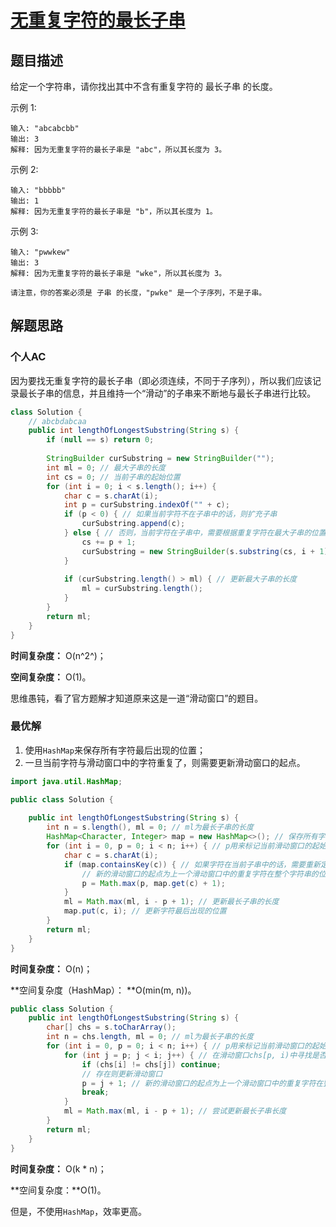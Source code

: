 # [无重复字符的最长子串](https://leetcode-cn.com/problems/longest-substring-without-repeating-characters/)

## 题目描述

给定一个字符串，请你找出其中不含有重复字符的 最长子串 的长度。

示例 1:

```
输入: "abcabcbb"
输出: 3 
解释: 因为无重复字符的最长子串是 "abc"，所以其长度为 3。
```

示例 2:

```
输入: "bbbbb"
输出: 1
解释: 因为无重复字符的最长子串是 "b"，所以其长度为 1。
```

示例 3:

```
输入: "pwwkew"
输出: 3
解释: 因为无重复字符的最长子串是 "wke"，所以其长度为 3。

请注意，你的答案必须是 子串 的长度，"pwke" 是一个子序列，不是子串。
```

## 解题思路

### 个人AC

因为要找无重复字符的最长子串（即必须连续，不同于子序列），所以我们应该记录最长子串的信息，并且维持一个“滑动”的子串来不断地与最长子串进行比较。

```Java
class Solution {
    // abcbdabcaa
    public int lengthOfLongestSubstring(String s) {
        if (null == s) return 0;
        
        StringBuilder curSubstring = new StringBuilder("");
        int ml = 0; // 最大子串的长度
        int cs = 0; // 当前子串的起始位置
        for (int i = 0; i < s.length(); i++) {
            char c = s.charAt(i);
            int p = curSubstring.indexOf("" + c);
            if (p < 0) { // 如果当前字符不在子串中的话，则扩充子串
                curSubstring.append(c);
            } else { // 否则，当前字符在子串中，需要根据重复字符在最大子串的位置p，更新当前子串
                cs += p + 1;
                curSubstring = new StringBuilder(s.substring(cs, i + 1));
            }
                
            if (curSubstring.length() > ml) { // 更新最大子串的长度
                ml = curSubstring.length();
            }
        }
        return ml;
    }
}
```

**时间复杂度：** O(n^2^)；

**空间复杂度：** O(1)。

思维愚钝，看了官方题解才知道原来这是一道“滑动窗口”的题目。

### 最优解

1. 使用`HashMap`来保存所有字符最后出现的位置；
2. 一旦当前字符与滑动窗口中的字符重复了，则需要更新滑动窗口的起点。

```Java
import java.util.HashMap;

public class Solution {
    
    public int lengthOfLongestSubstring(String s) {
        int n = s.length(), ml = 0; // ml为最长子串的长度
        HashMap<Character, Integer> map = new HashMap<>(); // 保存所有字符最后出现的位置
        for (int i = 0, p = 0; i < n; i++) { // p用来标记当前滑动窗口的起始位置，以计算窗口长度
            char c = s.charAt(i);
            if (map.containsKey(c)) { // 如果字符在当前子串中的话，需要重新定位滑动窗口
                // 新的滑动窗口的起点为上一个滑动窗口中的重复字符在整个字符串的位置 + 1
                p = Math.max(p, map.get(c) + 1);
            }
            ml = Math.max(ml, i - p + 1); // 更新最长子串的长度
            map.put(c, i); // 更新字符最后出现的位置
        }
        return ml;
    }
}
```

**时间复杂度：** O(n)；

**空间复杂度（HashMap）： **O(min(m, n))。

```Java
public class Solution {
    public int lengthOfLongestSubstring(String s) {
        char[] chs = s.toCharArray();
        int n = chs.length, ml = 0; // ml为最长子串的长度
        for (int i = 0, p = 0; i < n; i++) { // p用来标记当前滑动窗口的起始位置，以计算窗口长度
            for (int j = p; j < i; j++) { // 在滑动窗口chs[p, i)中寻找是否存在重复字符chs[i]
                if (chs[i] != chs[j]) continue;
                // 存在则更新滑动窗口
                p = j + 1; // 新的滑动窗口的起点为上一个滑动窗口中的重复字符在整个字符串的位置 + 1
                break;
            }
            ml = Math.max(ml, i - p + 1); // 尝试更新最长子串长度
        }
    	return ml;
    }
}
```

**时间复杂度：** O(k * n)；

**空间复杂度：**O(1)。

但是，不使用`HashMap`，效率更高。